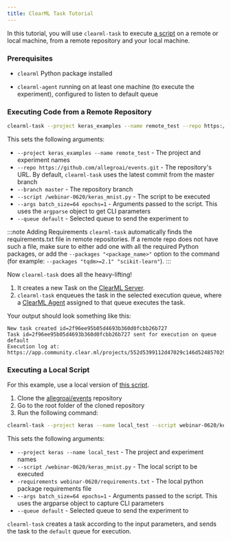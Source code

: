 ```yaml
---
title: ClearML Task Tutorial
---
```


In this tutorial, you will use `clearml-task` to execute [a script](https://github.com/allegroai/events/blob/master/webinar-0620/keras_mnist.py) 
on a remote or local machine, from a remote repository and your local machine. 

### Prerequisites

- `clearml` Python package installed 

- `clearml-agent` running on at least one machine (to execute the experiment), configured to listen to default queue 

### Executing Code from a Remote Repository 

``` bash
clearml-task --project keras_examples --name remote_test --repo https://github.com/allegroai/events.git --branch master --script /webinar-0620/keras_mnist.py --args batch_size=64 epochs=1 --queue default
```

This sets the following arguments: 

* `--project keras_examples --name remote_test` - The project and experiment names
* `--repo https://github.com/allegroai/events.git` - The repository's URL. By default, `clearml-task` uses the latest 
  commit from the master branch
* `--branch master` - The repository branch 
* `--script /webinar-0620/keras_mnist.py` - The script to be executed
* `--args batch_size=64 epochs=1` - Arguments passed to the script. This uses the `argparse` object to get CLI parameters
* `--queue default` - Selected queue to send the experiment to

:::note Adding Requirements
`clearml-task` automatically finds the requirements.txt file in remote repositories. 
If a remote repo does not have such a file, make sure to either add one with all the required Python packages, 
or add the `--packages "<package_name>"` option to the command (for example: `--packages "tqdm>=2.1" "scikit-learn"`).
::: 

Now `clearml-task` does all the heavy-lifting!
1. It creates a new Task on the [ClearML Server](../../deploying_clearml/clearml_server.md).
1. `clearml-task` enqueues the task in the selected execution queue, where a [ClearML Agent](../../clearml_agent.md) 
   assigned to that queue executes the task.  
     
Your output should look something like this:

```console
New task created id=2f96ee95b05d4693b360d0fcbb26b727
Task id=2f96ee95b05d4693b360d0fcbb26b727 sent for execution on queue default
Execution log at: https://app.community.clear.ml/projects/552d5399112d47029c146d5248570295/experiments/2f96ee95b05d4693b360d0fcbb26b727/output/log
```


### Executing a Local Script

For this example, use a local version of [this script](https://github.com/allegroai/events/blob/master/webinar-0620/keras_mnist.py).
1. Clone the [allegroai/events](https://github.com/allegroai/events) repository 
1. Go to the root folder of the cloned repository 
1. Run the following command:

```bash
clearml-task --project keras --name local_test --script webinar-0620/keras_mnist.py --branch master --requirements webinar-0620/requirements.txt --args epochs=1 --queue default
```  

This sets the following arguments:
* `--project keras --name local_test` - The project and experiment names 
* `--script /webinar-0620/keras_mnist.py` - The local script to be executed
* `-requirements webinar-0620/requirements.txt` - The local python package requirements file
* `--args batch_size=64 epochs=1` - Arguments passed to the script. This uses the argparse object to capture CLI parameters
* `--queue default` - Selected queue to send the experiment to

`clearml-task` creates a task according to the input parameters, and sends the task to the `default` queue for execution.